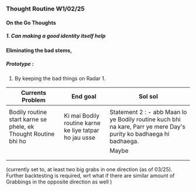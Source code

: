 

### Thought Routine W1/02/25

#### On the Go Thoughts 
##### 1. Can making a good identity itself help 
#### Eliminating the bad stems, 

##### Prototype :
1. By keeping the bad things on Radar 
	1. 






| Currents Problem                                               | End goal                                               | Sol sol                                                                                                            |
| -------------------------------------------------------------- | ------------------------------------------------------ | ------------------------------------------------------------------------------------------------------------------ |
|                                                                |                                                        |                                                                                                                    |
| Bodily routine start karne se phele, ek Thought Routine bhi ho | Ki mai Bodily routine karne ke liye tatpar ho jau usse | Statement 2 : - abb Maan lo ye Bodily routine kuch bhi na kare, Parr ye mere Day's purity ko badhaega hi badhaega. |
|                                                                |                                                        | Maybe                                                                                                              |
|                                                                |                                                        |                                                                                                                    |
|                                                                |                                                        |                                                                                                                    |

 (currently set to, at least two big grabs in one direction (as of 03/25). Further backtesting is required, wrt what if there are similar amount of Grabbings in the opposite direction as well  )
